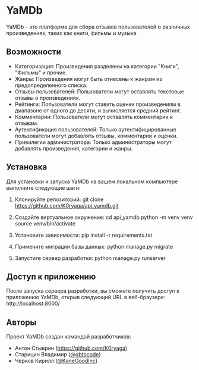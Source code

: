 # YaMDb

YaMDb - это платформа для сбора отзывов пользователей о различных произведениях, таких как книги, фильмы и музыка.

## Возможности

- Категоризация: Произведения разделены на категории "Книги", "Фильмы" и прочие.
- Жанры: Произведения могут быть отнесены к жанрам из предопределенного списка.
- Отзывы пользователей: Пользователи могут оставлять текстовые отзывы о произведениях.
- Рейтинги: Пользователи могут ставить оценки произведениям в диапазоне от одного до десяти, и вычисляется средний рейтинг.
- Комментарии: Пользователи могут оставлять комментарии к отзывам.
- Аутентификация пользователей: Только аутентифицированные пользователи могут добавлять отзывы, комментарии и оценки.
- Привилегии администратора: Только администраторы могут добавлять произведения, категории и жанры.

## Установка

Для установки и запуска YaMDb на вашем локальном компьютере выполните следующие шаги:

1. Клонируйте репозиторий:
   git clone https://github.com/K0ryaga/api_yamdb.git

2. Создайте виртуальное окружение:
    cd api_yamdb
    python -m venv venv
    source venv/bin/activate

3. Установите зависимости:
    pip install -r requirements.txt

4. Примените миграции базы данных:
    python manage.py migrate

5. Запустите сервер разработки:
    python manage.py runserver


## Доступ к приложению

После запуска сервера разработки, вы сможете получить доступ к приложению YaMDb, открыв следующий URL в веб-браузере: http://localhost:8000/

## Авторы

Проект YaMDb создан командой разработчиков:

- Антон Стыврин (https://github.com/K0ryaga)
- Старицин Владимир ([@gbtocode](https://github.com/gbtocode))
- Черков Кирилл ([@KaneGoodInc](https://github.com/KaneGoodInc))
